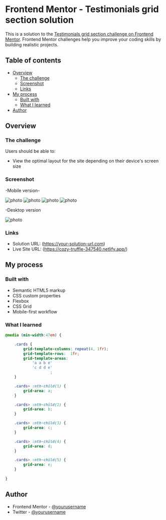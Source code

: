 # Frontend Mentor - Testimonials grid section solution

This is a solution to the [Testimonials grid section challenge on Frontend Mentor](https://www.frontendmentor.io/challenges/testimonials-grid-section-Nnw6J7Un7). Frontend Mentor challenges help you improve your coding skills by building realistic projects. 

## Table of contents

- [Overview](#overview)
  - [The challenge](#the-challenge)
  - [Screenshot](#screenshot)
  - [Links](#links)
- [My process](#my-process)
  - [Built with](#built-with)
  - [What I learned](#what-i-learned)
- [Author](#author)

## Overview

### The challenge

Users should be able to:

- View the optimal layout for the site depending on their device's screen size

### Screenshot

-Mobile version-

![photo](./design/mobile-design.jpg)
![photo](./design/mobile-design1.jpg)
![photo](./design/mobile-design2.jpg)
![photo](./design/mobile-design3.jpg)

 -Desktop version

![photo](./design/desktop-design.jpg)

### Links

- Solution URL: (https://your-solution-url.com)
- Live Site URL: (https://cozy-truffle-347540.netlify.app/)

## My process

### Built with

- Semantic HTML5 markup
- CSS custom properties
- Flexbox
- CSS Grid
- Mobile-first workflow

### What I learned

```css
@media (min-width:47em) {

    .cards {
        grid-template-columns: repeat(4, 1fr);
        grid-template-rows:  1fr;
        grid-template-areas: 
            'a a b e'
            'c d d e'
                    ;
    }

    .cards> :nth-child(1) {
        grid-area: a;
    }

    .cards> :nth-child(2) {
        grid-area: b;
    }

    .cards> :nth-child(3) {
        grid-area: c;
    }

    .cards> :nth-child(4) {
        grid-area: d;
    }

    .cards> :nth-child(5) {
        grid-area: e;
    }
   
}
```

## Author

- Frontend Mentor - [@yourusername](https://www.frontendmentor.io/profile/yourusername)
- Twitter - [@yourusername](https://www.twitter.com/yourusername)

